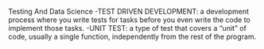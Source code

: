 Testing And Data Science
-TEST DRIVEN DEVELOPMENT: a development process where you write tests for tasks before you even write the code to implement those tasks.
-UNIT TEST: a type of test that covers a “unit” of code, usually a single function, independently from the rest of the program.
